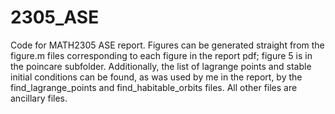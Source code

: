 # 2305_ASE

Code for MATH2305 ASE report. Figures can be generated straight from the figure.m files corresponding to each figure in the report pdf; figure 5 is in the poincare subfolder.
Additionally, the list of lagrange points and stable initial conditions can be found, as was used by me in the report, by the find_lagrange_points and find_habitable_orbits files. All other files are ancillary files.
